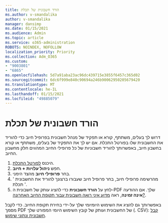 ```yaml
---
title: הורד חשבונית של תכלת
ms.author: v-smandalika
author: v-smandalika
manager: dansimp
ms.date: 01/15/2021
ms.audience: Admin
ms.topic: article
ms.service: o365-administration
ROBOTS: NOINDEX, NOFOLLOW
localization_priority: Priority
ms.collection: Adm_O365
ms.custom:
- "9003801"
- "6865"
ms.openlocfilehash: 5d7a91aba23ac96dc439715e3855f6457c365d02
ms.sourcegitcommit: 6dc6f999e840c90694a246b90062950205679420
ms.translationtype: MT
ms.contentlocale: he-IL
ms.lasthandoff: 01/15/2021
ms.locfileid: "49885079"
---
```

# <a name="download-azure-invoice"></a>הורד חשבונית של תכלת

דרוש לך בעלים, משתתף, קורא או תפקיד של מנהל חשבונית בפרופיל חיוב כדי להוריד את החשבונית שלו בפורטל התכלת. אם יש לך את התפקיד של בעלים, משתתף או קורא בחשבון חיוב, באפשרותך להוריד חשבוניות של כל פרופילי החיוב המהווים חלק מחשבון החיוב.

1. היכנס [לפורטל התכלת](https://portal.azure.com/).
2. חפש **ניהול עלויות + חיוב**.
3. בחר **פרופילי חיוב** מהצד הימני.
4. מהרשימה פרופילי חיוב, בחר פרופיל חיוב שעבורו ברצונך להוריד את החשבונית ' תכלת '.
5. לחץ על **הורד חשבונית** כדי להציג עותק של חשבונית ה-PDF שלך. אם ההודעה **אינה זמינה**, ראה [מדוע איני רואה חשבונית עבור תקופת החיוב האחרונה?](https://docs.microsoft.com/azure/cost-management-billing/manage/download-azure-invoice-daily-usage-date).

באפשרותך גם להציג את השימוש היומיומי שלך על-ידי בחירת תקופת החיוב. כדי לקבל מסמך PDF של החשבונית ועותק של קובץ השימוש היומי המפורט שלך (. CSV): [קבל חשבונית ונתוני שימוש](https://docs.microsoft.com/azure/cost-management-billing/manage/download-azure-invoice-daily-usage-date).